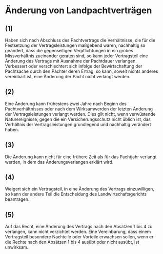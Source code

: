 # Änderung von Landpachtverträgen



## (1)

 Haben sich nach Abschluss des Pachtvertrags die Verhältnisse, die für die Festsetzung der Vertragsleistungen maßgebend waren, nachhaltig so geändert, dass die gegenseitigen Verpflichtungen in ein grobes Missverhältnis zueinander geraten sind, so kann jeder Vertragsteil eine Änderung des Vertrags mit Ausnahme der Pachtdauer verlangen. Verbessert oder verschlechtert sich infolge der Bewirtschaftung der Pachtsache durch den Pächter deren Ertrag, so kann, soweit nichts anderes vereinbart ist, eine Änderung der Pacht nicht verlangt werden.

## (2)

 Eine Änderung kann frühestens zwei Jahre nach Beginn des Pachtverhältnisses oder nach dem Wirksamwerden der letzten Änderung der Vertragsleistungen verlangt werden. Dies gilt nicht, wenn verwüstende Naturereignisse, gegen die ein Versicherungsschutz nicht üblich ist, das Verhältnis der Vertragsleistungen grundlegend und nachhaltig verändert haben.

## (3)

 Die Änderung kann nicht für eine frühere Zeit als für das Pachtjahr verlangt werden, in dem das Änderungsverlangen erklärt wird.

## (4)

 Weigert sich ein Vertragsteil, in eine Änderung des Vertrags einzuwilligen, so kann der andere Teil die Entscheidung des Landwirtschaftsgerichts beantragen.

## (5)

 Auf das Recht, eine Änderung des Vertrags nach den Absätzen 1 bis 4 zu verlangen, kann nicht verzichtet werden. Eine Vereinbarung, dass einem Vertragsteil besondere Nachteile oder Vorteile erwachsen sollen, wenn er die Rechte nach den Absätzen 1 bis 4 ausübt oder nicht ausübt, ist unwirksam. 

